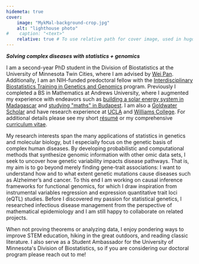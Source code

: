 ```yaml
---
hidemeta: true
cover:
    image: "MykMal-background-crop.jpg"
    alt: "lighthouse photo"
#    caption: "<text>"
    relative: true # To use relative path for cover image, used in hugo Page-bundles
---
```


***Solving complex diseases with statistics + genomics***

I am a second-year PhD student in the Division of Biostatistics at the University of Minnesota Twin Cities, where I am advised by [Wei Pan](http://www.biostat.umn.edu/~weip/). Additionally, I am an NIH-funded predoctoral fellow with the [Interdisciplinary Biostatistics Training in Genetics and Genomics](https://sites.google.com/umn.edu/t32-training-grant) program. Previously I completed a BS in Mathematics at Andrews University, where I augmented my experience with endeavors such as [building a solar energy system in Madagascar](https://www.ewb-usa.org/) and [studying "maths" in Budapest](https://www.budapestsemesters.com/). I am also a [Goldwater Scholar](https://www.andrews.edu/agenda/49499/) and have research experience at [UCLA](http://www.ipam.ucla.edu/) and [Williams College](https://math.williams.edu/). For additional details please see my short [résumé](/mykmal-resume.pdf) or my comprehensive [curriculum vitae](/mykmal-cv.pdf).

My research interests span the many applications of statistics in genetics and molecular biology, but I especially focus on the genetic basis of complex human diseases. By developing probabilistic and computational methods that synthesize genomic information with other omic data sets, I seek to uncover how genetic variability impacts disease pathways. That is, my aim is to go beyond merely finding gene-trait associations: I want to understand how and to what extent genetic mutations cause diseases such as Alzheimer’s and cancer. To this end I am working on causal inference frameworks for functional genomics, for which I draw inspiration from instrumental variables regression and expression quantitative trait loci (eQTL) studies. Before I discovered my passion for statistical genetics, I researched infectious disease management from the perspective of mathematical epidemiology and I am still happy to collaborate on related projects.

When not proving theorems or analyzing data, I enjoy pondering ways to improve STEM education, hiking in the great outdoors, and reading classic literature. I also serve as a Student Ambassador for the University of Minnesota's Division of Biostatistics, so if you are considering our doctoral program please reach out to me!
